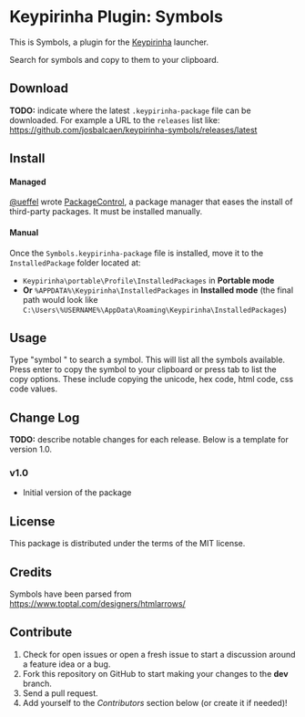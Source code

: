 # Keypirinha Plugin: Symbols

This is Symbols, a plugin for the
[Keypirinha](http://keypirinha.com) launcher.

Search for symbols and copy to them to your clipboard.

## Download

**TODO:** indicate where the latest `.keypirinha-package` file can be
downloaded. For example a URL to the `releases` list like:
https://github.com/josbalcaen/keypirinha-symbols/releases/latest


## Install

#### Managed
[@ueffel](https://github.com/ueffel) wrote [PackageControl](https://github.com/ueffel/Keypirinha-PackageControl), a package manager that eases the install of third-party packages.
It must be installed manually.

#### Manual
Once the `Symbols.keypirinha-package` file is installed,
move it to the `InstalledPackage` folder located at:

* `Keypirinha\portable\Profile\InstalledPackages` in **Portable mode**
* **Or** `%APPDATA%\Keypirinha\InstalledPackages` in **Installed mode** (the
  final path would look like
  `C:\Users\%USERNAME%\AppData\Roaming\Keypirinha\InstalledPackages`)


## Usage

Type "symbol " to search a symbol. This will list all the symbols available. 
Press enter to copy the symbol to your clipboard or press tab to list the copy options.
These include copying the unicode, hex code, html code, css code values.


## Change Log

**TODO:** describe notable changes for each release. Below is a template for
version 1.0.

### v1.0

* Initial version of the package


## License

This package is distributed under the terms of the MIT license.


## Credits

Symbols have been parsed from https://www.toptal.com/designers/htmlarrows/


## Contribute

1. Check for open issues or open a fresh issue to start a discussion around a
   feature idea or a bug.
2. Fork this repository on GitHub to start making your changes to the **dev**
   branch.
3. Send a pull request.
4. Add yourself to the *Contributors* section below (or create it if needed)!
